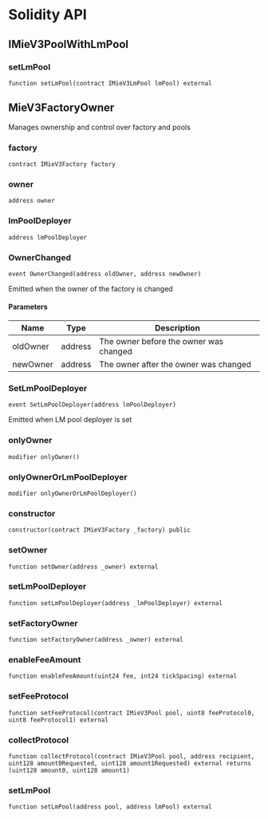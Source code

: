 # Solidity API

## IMieV3PoolWithLmPool

### setLmPool

```solidity
function setLmPool(contract IMieV3LmPool lmPool) external
```

## MieV3FactoryOwner

Manages ownership and control over factory and pools

### factory

```solidity
contract IMieV3Factory factory
```

### owner

```solidity
address owner
```

### lmPoolDeployer

```solidity
address lmPoolDeployer
```

### OwnerChanged

```solidity
event OwnerChanged(address oldOwner, address newOwner)
```

Emitted when the owner of the factory is changed

#### Parameters

| Name     | Type    | Description                            |
| -------- | ------- | -------------------------------------- |
| oldOwner | address | The owner before the owner was changed |
| newOwner | address | The owner after the owner was changed  |

### SetLmPoolDeployer

```solidity
event SetLmPoolDeployer(address lmPoolDeployer)
```

Emitted when LM pool deployer is set

### onlyOwner

```solidity
modifier onlyOwner()
```

### onlyOwnerOrLmPoolDeployer

```solidity
modifier onlyOwnerOrLmPoolDeployer()
```

### constructor

```solidity
constructor(contract IMieV3Factory _factory) public
```

### setOwner

```solidity
function setOwner(address _owner) external
```

### setLmPoolDeployer

```solidity
function setLmPoolDeployer(address _lmPoolDeployer) external
```

### setFactoryOwner

```solidity
function setFactoryOwner(address _owner) external
```

### enableFeeAmount

```solidity
function enableFeeAmount(uint24 fee, int24 tickSpacing) external
```

### setFeeProtocol

```solidity
function setFeeProtocol(contract IMieV3Pool pool, uint8 feeProtocol0, uint8 feeProtocol1) external
```

### collectProtocol

```solidity
function collectProtocol(contract IMieV3Pool pool, address recipient, uint128 amount0Requested, uint128 amount1Requested) external returns (uint128 amount0, uint128 amount1)
```

### setLmPool

```solidity
function setLmPool(address pool, address lmPool) external
```
